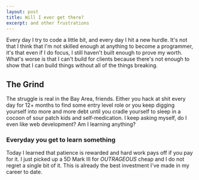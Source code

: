 ```yaml
--- 
layout: post 
title: Will I ever get there? 
excerpt: and other frustrations 
---
```



Every day I try to code a little bit, and every day I hit a new hurdle. It's not that I think that I'm not skilled enough at anything to become a programmer, it's that even if I do focus, I still haven't built enough to prove my worth. What's worse is that I can't build for clients because there's not enough to show that I can build things without all of the things breaking.

## The Grind

The struggle is real in the Bay Area, friends. Either you hack at shit every day for 12+ months to find some entry level role or you keep digging yourself into more and more debt until you cradle yourself to sleep in a cocoon of sour patch kids and self-medication. I keep asking myself, do I even like web development? Am I learning anything?

### Everyday you get to learn something

Today I learned that patience is rewarded and hard work pays off if you pay for it. I just picked up a 5D Mark III for _OUTRAGEOUS_ cheap and I do not regret a single bit of it. This is already the best investment I've made in my career to date.


